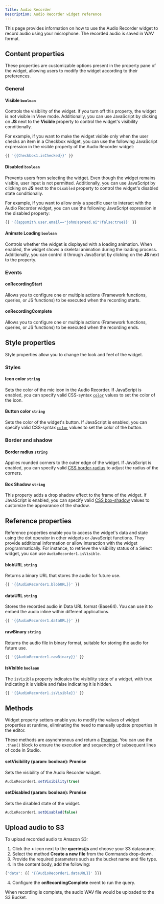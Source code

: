 ```yaml
---
Title: Audio Recorder
Description: Audio Recorder widget reference
---
```


<!--
README

For guidance on how to write documenation, see https://dev.stage.spread.ai/docs/contributor/guide.html. Contact Documentation when this document is ready for review.
-->

This page provides information on how to use the Audio Recorder widget to record audio using your microphone. The recorded audio is saved in WAV format.

## Content properties

These properties are customizable options present in the property pane of the widget, allowing users to modify the widget according to their preferences.

### General

#### Visible `boolean`

Controls the visibility of the widget. If you turn off this property, the widget is not visible in View mode. Additionally, you can use JavaScript by clicking on **JS** next to the **Visible** property to control the widget's visibility conditionally.

For example,  if you want to make the widget visible only when the user checks an item in a Checkbox widget, you can use the following JavaScript expression in the visible property of the Audio Recorder widget:

```js
{{ '{{Checkbox1.isChecked}}' }}
```

#### Disabled `boolean`

Prevents users from selecting the widget. Even though the widget remains visible, user input is not permitted. Additionally, you can use JavaScript by clicking on **JS** next to the `Disabled` property to control the widget's disabled state conditionally.

For example, if you want to allow only a specific user to interact with the Audio Recorder widget, you can use the following JavaScript expression in the disabled property:

```js
{{ '{{appsmith.user.email=="john@spread.ai"?false:true}}' }}
```

#### Animate Loading `boolean`

Controls whether the widget is displayed with a loading animation. When enabled, the widget shows a skeletal animation during the loading process. Additionally, you can control it through JavaScript by clicking on the **JS** next to the property.

### Events

#### onRecordingStart

Allows you to configure one or multiple actions (Framework functions, queries, or JS functions) to be executed when the recording starts.

#### onRecordingComplete

Allows you to configure one or multiple actions (Framework functions, queries, or JS functions) to be executed when the recording ends.

## Style properties

Style properties allow you to change the look and feel of the widget.

### Styles

#### Icon color `string`

Sets the color of the mic icon in the Audio Recorder. If JavaScript is enabled, you can specify valid CSS-syntax [`color`](https://developer.mozilla.org/en-US/docs/Web/CSS/color) values to set the color of the icon.

#### Button color `string`

Sets the color of the widget's button. If JavaScript is enabled, you can specify valid CSS-syntax [`color`](https://developer.mozilla.org/en-US/docs/Web/CSS/color) values to set the color of the button.

### Border and shadow

#### Border radius `string`

Applies rounded corners to the outer edge of the widget. If JavaScript is enabled, you can specify valid [CSS border-radius](https://developer.mozilla.org/en-US/docs/Web/CSS/border-radius) to adjust the radius of the corners.

#### Box Shadow `string`

This property adds a drop shadow effect to the frame of the widget. If JavaScript is enabled, you can specify valid [CSS box-shadow](https://developer.mozilla.org/en-US/docs/Web/CSS/box-shadow) values to customize the appearance of the shadow.

## Reference properties

Reference properties enable you to access the widget's data and state using the dot operator in other widgets or JavaScript functions. They provide additional information or allow interaction with the widget programmatically. For instance, to retrieve the visibility status of a Select widget, you can use `AudioRecorder1.isVisible`.

#### blobURL `string`

Returns a binary URL that stores the audio for future use.

```js
{{ '{{AudioRecorder1.blobURL}}' }}
```

#### dataURL `string`

Stores the recorded audio in Data URL format (Base64). You can use it to embed the audio inline within different applications.

```js
{{ '{{AudioRecorder1.dataURL}}' }}
```

#### rawBinary `string`

Returns the audio file in binary format, suitable for storing the audio for future use.

```js
{{ '{{AudioRecorder1.rawBinary}}' }}
```

#### isVisible `boolean`

The `isVisible` property indicates the visibility state of a widget, with true indicating it is visible and false indicating it is hidden.

```js
{{ '{{AudioRecorder1.isVisible}}' }}
```

## Methods

Widget property setters enable you to modify the values of widget properties at runtime, eliminating the need to manually update properties in the editor.

These methods are asynchronous and return a [Promise](/writing-code-in-studio/using-js-promises.md). You can use the `.then()` block to ensure the execution and sequencing of subsequent lines of code in Studio.

#### setVisibility (param: boolean): Promise

Sets the visibility of the Audio Recorder widget.

```js
AudioRecorder1.setVisibility(true)
```

#### setDisabled (param: boolean): Promise

Sets the disabled state of the widget.

```js
AudioRecorder1.setDisabled(false)
```

## Upload audio to S3

To upload recorded audio to Amazon S3:

1. Click the **+** icon next to the **queries/js** and choose your S3 datasource.
2. Select the method **Create a new file** from the Commands drop-down.
3. Provide the required parameters such as the bucket name and file type.
4. In the content body, add the following:

```js
{"data": {{ '{{AudioRecorder1.dataURL}}' }}}
```

4. Configure the **onRecordingComplete** event to run the query.

When recording is complete, the audio WAV file would be uploaded to the S3 Bucket.
